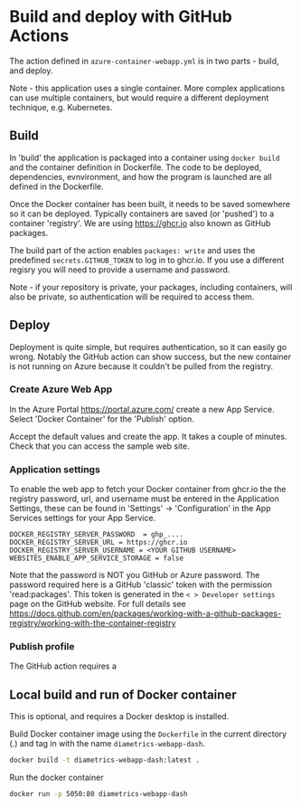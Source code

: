 # Build and deploy with GitHub Actions

The action defined in ```azure-container-webapp.yml``` is in two parts - build, and deploy.

Note - this application uses a single container. More complex applications can use multiple containers, but would require a different deployment technique, e.g. Kubernetes. 

## Build

In 'build' the application is packaged into a container using ```docker build``` and the container definition in Dockerfile.
The code to be deployed,  dependencies, evnvironment, and how the program is launched are all defined in the Dockerfile.

Once the Docker container has been built, it needs to be saved somewhere so it can be deployed. Typically containers are saved (or 'pushed') to a container 'registry'.  We are using https://ghcr.io also known as GitHub packages.
 
The build part of the action enables ```packages: write``` and uses the predefined ```secrets.GITHUB_TOKEN``` to log in to ghcr.io.  If you use a different regisry you will need to provide a username and password.

Note - if your repository is private, your packages, including containers, will also be private, so authentication will be required to access them.

## Deploy

Deployment is quite simple, but requires authentication, so it can easily go wrong.  Notably the GitHub action can show success, but the new container is not running on Azure because it couldn't be pulled from the registry.

### Create Azure Web App

In the Azure Portal https://portal.azure.com/ create a new App Service.  Select 'Docker Container' for the 'Publish' option.

Accept the default values and create the app.  It takes a couple of minutes.  Check that you can access the sample web site.

### Application settings

To enable the web app to fetch your Docker container from ghcr.io the the registry password, url, and username must be entered in the Application Settings, these can be found in 'Settings' -> 'Configuration' in the App Services settings for your App Service.


```
DOCKER_REGISTRY_SERVER_PASSWORD  = ghp_....
DOCKER_REGISTRY_SERVER_URL = https://ghcr.io
DOCKER_REGISTRY_SERVER_USERNAME = <YOUR GITHUB USERNAME>
WEBSITES_ENABLE_APP_SERVICE_STORAGE = false
```

Note that the password is NOT you GitHub or Azure password.  The password required here is a GitHub 'classic' token with the permission 'read:packages'.
This token is generated in the ```< > Developer settings``` page on the GitHub website. 
For full details see https://docs.github.com/en/packages/working-with-a-github-packages-registry/working-with-the-container-registry


### Publish profile

The GitHub action requires a  


## Local build and run of Docker container

This is optional, and requires a Docker desktop is installed.

Build Docker container image using the ```Dockerfile``` in the current directory (.) and tag in with the name ```diametrics-webapp-dash```.

```sh
docker build -t diametrics-webapp-dash:latest .
```

Run the docker container

```sh
docker run -p 5050:80 diametrics-webapp-dash
```